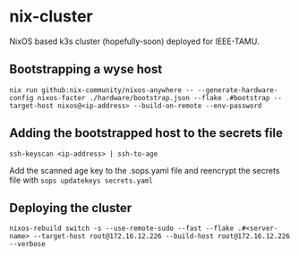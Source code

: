 # nix-cluster
NixOS based k3s cluster (hopefully-soon) deployed for IEEE-TAMU.

## Bootstrapping a wyse host
`nix run github:nix-community/nixos-anywhere -- --generate-hardware-config nixos-facter ./hardware/bootstrap.json --flake .#bootstrap --target-host nixos@<ip-address> --build-on-remote --env-password`

## Adding the bootstrapped host to the secrets file
`ssh-keyscan <ip-address> | ssh-to-age`

Add the scanned age key to the .sops.yaml file and reencrypt the secrets file with `sops updatekeys secrets.yaml`

## Deploying the cluster
`nixos-rebuild switch -s --use-remote-sudo --fast --flake .#<server-name> --target-host root@172.16.12.226 --build-host root@172.16.12.226 --verbose`
